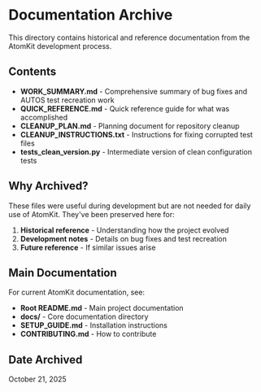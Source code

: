 # Documentation Archive

This directory contains historical and reference documentation from the AtomKit development process.

## Contents

- **WORK_SUMMARY.md** - Comprehensive summary of bug fixes and AUTOS test recreation work
- **QUICK_REFERENCE.md** - Quick reference guide for what was accomplished
- **CLEANUP_PLAN.md** - Planning document for repository cleanup
- **CLEANUP_INSTRUCTIONS.txt** - Instructions for fixing corrupted test files
- **tests_clean_version.py** - Intermediate version of clean configuration tests

## Why Archived?

These files were useful during development but are not needed for daily use of AtomKit. They've been preserved here for:

1. **Historical reference** - Understanding how the project evolved
2. **Development notes** - Details on bug fixes and test recreation
3. **Future reference** - If similar issues arise

## Main Documentation

For current AtomKit documentation, see:

- **Root README.md** - Main project documentation
- **docs/** - Core documentation directory
- **SETUP_GUIDE.md** - Installation instructions
- **CONTRIBUTING.md** - How to contribute

## Date Archived

October 21, 2025
